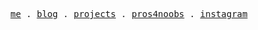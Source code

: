 <p align="center">
  <samp>
    <a href="https://gabrielmaxgb.github.io/gabrielmaxgb-arena/">me</a> .
    <a href="">blog</a> .
    <a href="">projects</a> .
    <a href="https://www.pros4noobs.com/">pros4noobs</a> .
<!--     <a href="">podcasts</a> . -->
    <a href="https://www.instagram.com/_gabriellmax/">instagram</a> 
<!--     . -->
<!--     <a href="">sponsor</a> -->
  </samp>
</p>
